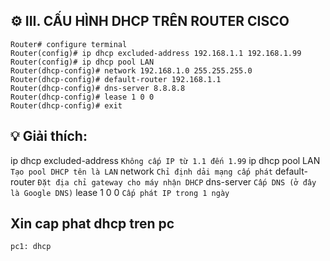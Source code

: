 ## ⚙️ III. CẤU HÌNH DHCP TRÊN ROUTER CISCO
```Router> enable
Router# configure terminal
Router(config)# ip dhcp excluded-address 192.168.1.1 192.168.1.99
Router(config)# ip dhcp pool LAN
Router(dhcp-config)# network 192.168.1.0 255.255.255.0
Router(dhcp-config)# default-router 192.168.1.1
Router(dhcp-config)# dns-server 8.8.8.8
Router(dhcp-config)# lease 1 0 0
Router(dhcp-config)# exit
```
## 💡 Giải thích:
ip dhcp excluded-address	```Không cấp IP từ 1.1 đến 1.99```
ip dhcp pool LAN	```Tạo pool DHCP tên là LAN```
network	```Chỉ định dải mạng cấp phát```
default-router	```Đặt địa chỉ gateway cho máy nhận DHCP```
dns-server	```Cấp DNS (ở đây là Google DNS)```
lease 1 0 0	```Cấp phát IP trong 1 ngày```
## Xin cap phat dhcp tren pc
```
pc1: dhcp
```
